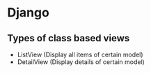 # Django

## Types of class based views
- ListView (Display all items of certain model)
- DetailView (Display details of certain model)
